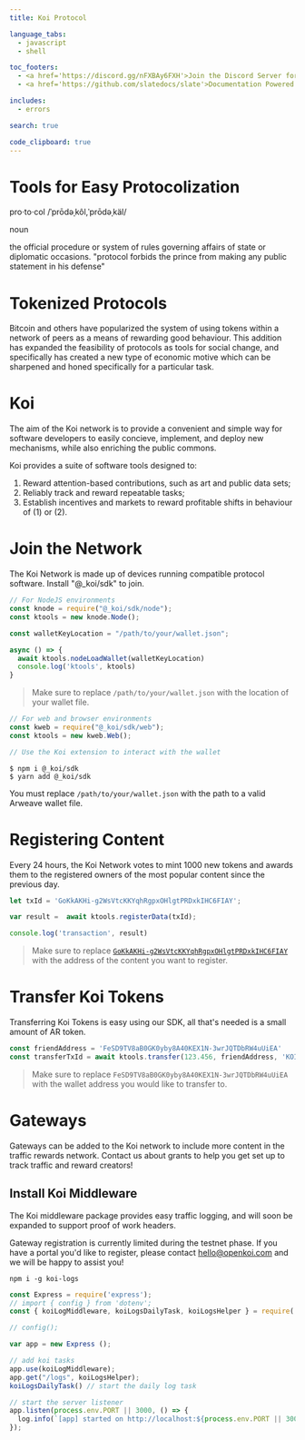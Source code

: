 ```yaml
---
title: Koi Protocol

language_tabs: 
  - javascript
  - shell

toc_footers:
  - <a href='https://discord.gg/nFXBAy6FXH'>Join the Discord Server for Help!</a>
  - <a href='https://github.com/slatedocs/slate'>Documentation Powered by Slate</a>

includes:
  - errors

search: true

code_clipboard: true
---
```


# Tools for Easy Protocolization
pro·to·col
/ˈprōdəˌkôl,ˈprōdəˌkäl/

noun

the official procedure or system of rules governing affairs of state or diplomatic occasions.
"protocol forbids the prince from making any public statement in his defense"

# Tokenized Protocols
Bitcoin and others have popularized the system of using tokens within a network of peers as a means of rewarding good behaviour. This addition has expanded the feasibility of protocols as tools for social change, and specifically has created a new type of economic motive which can be sharpened and honed specifically for a particular task.

# Koi
The aim of the Koi network is to provide a convenient and simple way for software developers to easily concieve, implement, and deploy new mechanisms, while also enriching the public commons. 

Koi provides a suite of software tools designed to:
  1. Reward attention-based contributions, such as art and public data sets;
  2. Reliably track and reward repeatable tasks;
  3. Establish incentives and markets to reward profitable shifts in behaviour of (1) or (2).

# Join the Network
The Koi Network is made up of devices running compatible protocol software. Install "@_koi/sdk" to join.

```javascript
// For NodeJS environments
const knode = require("@_koi/sdk/node");
const ktools = new knode.Node();

const walletKeyLocation = "/path/to/your/wallet.json";

async () => {
  await ktools.nodeLoadWallet(walletKeyLocation)
  console.log('ktools', ktools)
}
```
> Make sure to replace `/path/to/your/wallet.json` with the location of your wallet file.

```javascript
// For web and browser environments
const kweb = require("@_koi/sdk/web");
const ktools = new kweb.Web();

// Use the Koi extension to interact with the wallet
```

```shell
$ npm i @_koi/sdk
$ yarn add @_koi/sdk
```



<aside class="notice">
You must replace <code>/path/to/your/wallet.json</code> with the path to a valid Arweave wallet file. 
</aside>

# Registering Content
Every 24 hours, the Koi Network votes to mint 1000 new tokens and awards them to the registered owners of the most popular content since the previous day. 


```javascript
let txId = 'GoKkAKHi-g2WsVtcKKYqhRgpxOHlgtPRDxkIHC6FIAY';

var result =  await ktools.registerData(txId);

console.log('transaction', result)
```

> Make sure to replace [`GoKkAKHi-g2WsVtcKKYqhRgpxOHlgtPRDxkIHC6FIAY`]("https://dkbkiafb4l5a3fvrlnocrjrkqumctrhb4wbnhuipdeebylufeada.arweave.net/GoKkAKHi-g2WsVtcKKYqhRgpxOHlgtPRDxkIHC6FIAY") with the address of the content you want to register.

# Transfer Koi Tokens
Transferring Koi Tokens is easy using our SDK, all that's needed is a small amount of AR token.
```javascript
const friendAddress = 'FeSD9TV8aB0GK0yby8A40KEX1N-3wrJQTDbRW4uUiEA'
const transferTxId = await ktools.transfer(123.456, friendAddress, 'KOI');
```
> Make sure to replace `FeSD9TV8aB0GK0yby8A40KEX1N-3wrJQTDbRW4uUiEA` with the wallet address you would like to transfer to.

# Gateways
Gateways can be added to the Koi network to include more content in the traffic rewards network. Contact us about grants to help you get set up to track traffic and reward creators!

## Install Koi Middleware
The Koi middleware package provides easy traffic logging, and will soon be expanded to support proof of work headers. 

<aside class="warning">Gateway registration is currently limited during the testnet phase. If you have a portal you'd like to register, please contact <a href="mailto:hello@openkoi.com">hello@openkoi.com</a> and we will be happy to assist you!</aside>

```shell
npm i -g koi-logs
```

```javascript
const Express = require('express');
// import { config } from 'dotenv';
const { koiLogMiddleware, koiLogsDailyTask, koiLogsHelper } = require('koi-logs');

// config();

var app = new Express ();

// add koi tasks
app.use(koiLogMiddleware);
app.get("/logs", koiLogsHelper);
koiLogsDailyTask() // start the daily log task

// start the server listener
app.listen(process.env.PORT || 3000, () => {
  log.info(`[app] started on http://localhost:${process.env.PORT || 3000}`);
});
```

<!--
> The above command returns JSON structured like this:

```json
[
  {
    "id": 1,
    "name": "Fluffums",
    "breed": "calico",
    "fluffiness": 6,
    "cuteness": 7
  },
  {
    "id": 2,
    "name": "Max",
    "breed": "unknown",
    "fluffiness": 5,
    "cuteness": 10
  }
]
```

This endpoint retrieves all kittens.

### HTTP Request

`GET http://example.com/api/kittens`

### Query Parameters

Parameter | Default | Description
--------- | ------- | -----------
include_cats | false | If set to true, the result will also include cats.
available | true | If set to false, the result will include kittens that have already been adopted.

<aside class="success">
Remember — a happy kitten is an authenticated kitten!
</aside>

## Get a Specific Kitten

```ruby
require 'kittn'

api = Kittn::APIClient.authorize!('meowmeowmeow')
api.kittens.get(2)
```

```python
import kittn

api = kittn.authorize('meowmeowmeow')
api.kittens.get(2)
```

```shell
curl "http://example.com/api/kittens/2" \
  -H "Authorization: meowmeowmeow"
```

```javascript
const kittn = require('kittn');

let api = kittn.authorize('meowmeowmeow');
let max = api.kittens.get(2);
```

> The above command returns JSON structured like this:

```json
{
  "id": 2,
  "name": "Max",
  "breed": "unknown",
  "fluffiness": 5,
  "cuteness": 10
}
```

This endpoint retrieves a specific kitten.

<aside class="warning">Inside HTML code blocks like this one, you can't use Markdown, so use <code>&lt;code&gt;</code> blocks to denote code.</aside>

### HTTP Request

`GET http://example.com/kittens/<ID>`

### URL Parameters

Parameter | Description
--------- | -----------
ID | The ID of the kitten to retrieve

## Delete a Specific Kitten

```ruby
require 'kittn'

api = Kittn::APIClient.authorize!('meowmeowmeow')
api.kittens.delete(2)
```

```python
import kittn

api = kittn.authorize('meowmeowmeow')
api.kittens.delete(2)
```

```shell
curl "http://example.com/api/kittens/2" \
  -X DELETE \
  -H "Authorization: meowmeowmeow"
```

```javascript
const kittn = require('kittn');

let api = kittn.authorize('meowmeowmeow');
let max = api.kittens.delete(2);
```

> The above command returns JSON structured like this:

```json
{
  "id": 2,
  "deleted" : ":("
}
```

This endpoint deletes a specific kitten.

### HTTP Request

`DELETE http://example.com/kittens/<ID>`

### URL Parameters

Parameter | Description
--------- | -----------
ID | The ID of the kitten to delete
 -->
